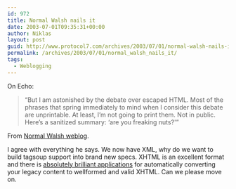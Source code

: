 ```yaml
---
id: 972
title: Normal Walsh nails it
date: 2003-07-01T09:35:31+00:00
author: Niklas
layout: post
guid: http://www.protocol7.com/archives/2003/07/01/normal-walsh-nails-it/
permalink: /archives/2003/07/01/normal_walsh_nails_it/
tags:
  - Weblogging
---
```

<div class='microid-fcb980e20c3e3612d19c92900135b3288aefeaac'>
  <p>
    On Echo:
  </p>
  
  <blockquote cite="http://norman.walsh.name/2003/06/30/hardline">
    <p>
      &#8220;But I am astonished by the debate over escaped HTML. Most of the phrases that spring immediately to mind when I consider this debate are unprintable. At least, I&#8217;m not going to print them. Not in public. Here&#8217;s a sanitized summary: &#8216;are you freaking nuts?'&#8221;
    </p>
  </blockquote>
  
  <p>
    From <a title="Taking a Hard Line" href="http://norman.walsh.name/2003/06/30/hardline">Normal Walsh weblog</a>.
  </p>
  
  <p>
    I agree with everything he says. We now have XML, why do we want to build tagsoup support into brand new specs. XHTML is an excellent format and there is <a href="http://tidy.sourceforge.net/">absolutely brilliant applications</a> for automatically converting your legacy content to wellformed and valid XHTML. Can we please move on.
  </p>
</div>